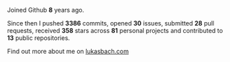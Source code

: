 Joined Github **8** years ago.

Since then I pushed **3386** commits, opened **30** issues, submitted **28** pull requests, received **358** stars across **81** personal projects and contributed to **13** public repositories.

Find out more about me on [lukasbach.com](https://lukasbach.com)
